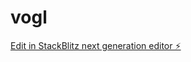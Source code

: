 # vogl

[Edit in StackBlitz next generation editor ⚡️](https://stackblitz.com/~/github.com/vincencho/-vogl)
